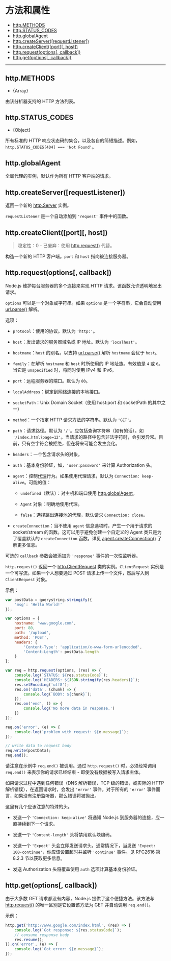 # 方法和属性

* [http.METHODS](#httpmethods)
* [http.STATUS_CODES](#httpstatuscodes)
* [http.globalAgent](#httpglobalagent)
* [http.createServer([requestListener])](#httpcreateserverrequestlistener)
* [http.createClient([port][, host])](#httpcreateclientport_host)
* [http.request(options[, callback])](#httprequestoptions-callback)
* [http.get(options[, callback])](#httpgetoptions-callback)

--------------------------------------------------


## http.METHODS

* {Array}

由该分析器支持的 HTTP 方法列表。


## http.STATUS_CODES

* {Object}

所有标准的 HTTP 响应状态码的集合，以及各自的简短描述。例如，`http.STATUS_CODES[404] === 'Not Found'`。


## http.globalAgent

全局代理的实例，默认作为所有 HTTP 客户端的请求。


## http.createServer([requestListener])

返回一个新的 [http.Server](./class_http_Server.md#) 实例。

`requestListener` 是一个自动添加到 `'request'` 事件中的函数。


## http.createClient([port][, host])

> 稳定性：0 - 已废弃：使用 [http.request()](#httprequestoptions_callback) 代替。

构造一个新的 HTTP 客户端。`port` 和 `host` 指向被连接服务器。


## http.request(options[, callback])

Node.js 维护每台服务器的多个连接来实现 HTTP 请求。该函数允许透明地发出请求。

`options` 可以是一个对象或字符串。如果 `options` 是一个字符串，它会自动使用 [url.parse()](../url/url.md#urlparseurlstr-parsequerystring-slashesdenotehost) 解析。

选项：

* `protocol`：使用的协议。默认为 `'http:'`。

* `host`：发出请求的服务器域名或 IP 地址。默认为 `'localhost'`。

* `hostname`：`host` 的别名。以支持 [url.parse()](../url/url.md#urlparseurlstr-parsequerystring-slashesdenotehost) 解析 `hostname` 会优于 `host`。

* `family`：在解析 `hostname` 和 `host` 时所使用的 IP 地址族。有效值是 `4` 或 `6`。当它是 `unspecified` 时，将同时使用 IPv4 和 IPv6。

* `port`：远程服务器的端口。默认为 `80`。

* `localAddress`：绑定到网络连接的本地接口。

* `socketPath`：Unix Domain Socket（使用 host:port 和 socketPath 的其中之一）

* `method`：一个指定 HTTP 请求方法的字符串。默认为 `'GET'`。

* `path`：请求路径。默认为 `'/'`。应包括查询字符串（如有的话）。如 `'/index.html?page=12'`。当请求的路径中包含非法字符时，会引发异常。目前，只有空字符会被拒绝，但在将来可能会发生变化。

* `headers`：一个包含请求头的对象。

* `auth`：基本身份验证，如，`'user:password'` 来计算 Authorization 头。

* `agent`：控制[代理](./class_http_Agent.md#)行为。如果使用代理请求，默认为 `Connection: keep-alive`。可能的值：

    - `undefined`（默认）：对主机和端口使用 [http.globalAgent](#httpglobalagent)。
    
    - `Agent` 对象：明确地使用代理。
    
    - `false`：选择跳出连接池的代理，默认请求 `Connection: close`。
    
* `createConnection`：当不使用 `agent` 信息选项时，产生一个用于请求的 socket/stream 的函数。这可以用于避免创建一个自定义的 Agent 类只是为了覆盖默认的 `createConnection` 函数。详见 [agent.createConnection()](./class_http_Agent.md#agentcreateconnectionoptions_callback) 了解更多信息。

可选的 `callback` 参数会被添加为 `'response'` 事件的一次性监听器。

`http.request()` 返回一个 [http.ClientRequest](./class_http_ClientRequest.md#) 类的实例。`ClientRequest` 实例是一个可写流。如果一个人想要通过 POST 请求上传一个文件，然后写入到 `ClientRequest` 对象。

示例：

``` javascript
var postData = querystring.stringify({
    'msg': 'Hello World!'
});

var options = {
    hostname: 'www.google.com',
    port: 80,
    path: '/upload',
    method: 'POST',
    headers: {
        'Content-Type': 'application/x-www-form-urlencoded',
        'Content-Length': postData.length
    }
};

var req = http.request(options, (res) => {
    console.log(`STATUS: ${res.statusCode}`);
    console.log(`HEADERS: ${JSON.stringify(res.headers)}`);
    res.setEncoding('utf8');
    res.on('data', (chunk) => {
        console.log(`BODY: ${chunk}`);
    });
    res.on('end', () => {
        console.log('No more data in response.')
    })
});

req.on('error', (e) => {
    console.log(`problem with request: ${e.message}`);
});

// write data to request body
req.write(postData);
req.end();
```

请注意在示例中 `req.end()` 被调用。通过 `http.request()` 时，必须经常调用 `req.end()` 来表示你的请求已经结束 - 即使没有数据被写入请求主体。

如果请求过程中遇到任何错误（DNS 解析错误，TCP 级的错误，或实际的 HTTP 解析错误），在返回请求时，会发出 `'error'` 事件。对于所有的 `'error'` 事件而言，如果没有注册监听器，那么错误将被抛出。

这里有几个应该注意的特殊的头。

* 发送一个 `'Connection: keep-alive'` 将通知 Node.js 到服务器的连接，应一直持续到下一个请求。

* 发送一个 `'Content-length'` 头将禁用默认块编码。

* 发送一个 `'Expect'` 头会立即发送请求头。通常情况下，当发送 `'Expect: 100-continue'`，你应该设置超时并监听 `'continue'` 事件。见 RFC2616 第 8.2.3 节以获取更多信息。

* 发送 Authorization 头将覆盖使用 `auth` 选项计算基本身份验证。


## http.get(options[, callback])

由于大多数 GET 请求都没有内容，Node.js 提供了这个便捷方法。该方法与 [http.request()]() 的唯一区别是它设置该方法为 GET 并自动调用 `req.end()`。

示例：

``` javascript
http.get('http://www.google.com/index.html', (res) => {
    console.log(`Got response: ${res.statusCode}`);
    // consume response body
    res.resume();
}).on('error', (e) => {
    console.log(`Got error: ${e.message}`);
});
```